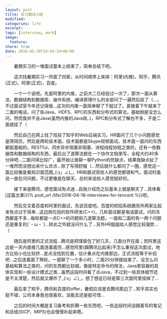 ```yaml
---
layout: post
title: 实习面试小结
modified:
categories: life
excerpt:
tags: [interview, work]
image:
  feature:
share: true
date: 2016-05-30T19:44:24+08:00
---
```


　　暑期实习的一堆面试基本上结束了，简单总结下吧。

　　这次找暑期实习一共面了四家，从时间顺序上来排：阿里(内推)，知乎，腾讯(正式)，阿里(正式)，百度。

　　一个一个说吧。先是阿里的内推，之前大二已经投过一次了，那次一面从算法、数据结构到数据库、操作系统、编译原理什么的全部问了一遍然后挂了（…，不过面试官今年还记得我…这次的内推一面简单聊了下就过了。紧接着下午就来了二面的电话，问了些Java、HDFS、RPC的东西和分布式的算法，基础倒是没怎么问，然而我并不会Java(虽然内推的Java岗..)，RPC和分布式了解也不多，于是二面就挂了（

　　然后自己在网上找了找投了知乎的Web后端实习，HR面问了几个小问题感觉是筛简历，然后是两轮技术面，技术面都是Skype视频面试。技术面一面问的东西都挺基础的，RESTful、同步异步阻塞非阻塞、进程线程协程之类的，还有一些数据库和数据结构的东西，最后出了道算法题在一个协作文档里写，全程大约40多分钟吧…二面问得比较广，最开始让我聊一聊Python的优缺点，结果我缺点扯了一堆然而没想出来什么优点…除了写得舒服（…然后就什么都问了一圈，感觉这一面比较像是看知识面范围\_(:з」∠)_，HR和面试官给人的感觉都很和气，面试时虽说一直在问问题，不过更像是在聊天，总的来说给人感觉挺好的。

　　接下来是腾讯，感觉面试有点迷…自我介绍完之后基本上就是聊天了…具体看[这篇文章]({% post_url /life/2016-04-18-interviews-for-tencent %})吧。

　　然后交叉着百度和阿里的面试，先说百度吧。百度的校招系统跟另外两家比起来有点过于简单…这边岗位投的软件研发(C++)，几轮面试都是电话面试，问的东西都差不多…每轮都是一点C++的问题和几道算法题，一面和二面的有一两个问题还是重复的(´・ω・`)…除此之外就没问什么了…另外HR姐姐给人感觉比较强势…（

　　随后是阿里的正式流程…腾讯是把璞瑜包了好几天，几面分开在面；而阿里这边是一天内直接几面连着面完…感觉阿里(跟腾讯比起来)不怎么重视这次面试，地方比较小也比较挤…差点没找到位置，估计重点在内推那边，正式流程等于补招吧…之后连着面了两轮，一面聊了一个多小时，二面20分钟就结束了，没怎么问基础和算法之类的，问的东西都比较细，像是特定命令的用法，Java里容器的具体实现和一些设计模式之类…虽然这段时间看了点Java，不过到一些具体细节还是不太清楚，然后就又爆炸了\_(:з」∠)_，想了想这已经是第三次面阿里挂掉了…

　　最后拿了知乎，腾讯和百度的offer，暑假应该是去腾讯那边了…知乎其实也挺不错，公司本身我也很喜欢，没能去还是挺可惜…

　　之后的时间大概是复习备考和折腾一些东西吧，一些这段时间没跟着写的笔记和总结(SICP、MIPS)也会慢慢补起来嗯。
